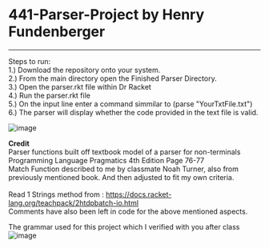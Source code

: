 # 441-Parser-Project by Henry Fundenberger
-------------------------------------------

Steps to run:<br />
1.) Download the repository onto your system. <br />
2.) From the main directory open the Finished Parser Directory. <br />
3.) Open the parser.rkt file within Dr Racket <br />
4.) Run the parser.rkt file <br />
5.) On the input line enter a command simmilar to (parse "YourTxtFile.txt")<br />
6.) The parser will display whether the code provided in the text file is valid.<br />


![image](https://user-images.githubusercontent.com/63514033/193887445-d263c302-1747-4720-bc6b-70be763bd061.png)




<b>Credit</b><br />
Parser functions built off textbook model of a parser for non-terminals <br />
Programming Language Pragmatics 4th Edition Page 76-77<br />
Match Function described to me by classmate Noah Turner, also from previously mentioned book. And then adjusted to fit my own criteria. <br />
<br />
Read 1 Strings method from : https://docs.racket-lang.org/teachpack/2htdpbatch-io.html <br />
Comments have also been left in code for the above mentioned aspects. 

The grammar used for this project which I verified with you after class <br/>
![image](https://user-images.githubusercontent.com/63514033/194605683-ae4bef3f-db3d-44c4-9bc5-cbe5914e1dca.png)

